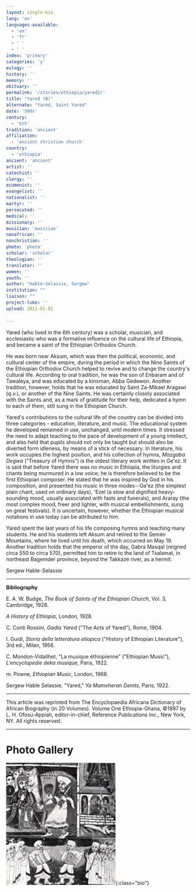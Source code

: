 ```yaml
---
layout: single-bio
lang: 'en'
languages-available:
  - 'en'
  - 'fr'
  - ' '
  - ' '
index: 'primary'
categories: 'y'
eulogy: ''
history: ''
memory: ''
obituary: ''
permalink: '/stories/ethiopia/yared2/'
title: "Yared (B)"
alternate: "Yaréd, Saint Yaréd"
date: '500s'
century:
  - '6th'
tradition: 'ancient'
affiliation:
  - 'ancient christian church'
country:
  - 'ethiopia'
ancient: 'ancient'
artist: ''
catechist: ''
clergy: ''
ecumenist: ''
evangelist: ''
nationalist: ''
martyr: ''
persecuted: ''
medical: ''
missionary: ''
musician: 'musician'
nonafrican: ''
nonchristian: ''
photo: 'photo'
scholar: 'scholar'
theologian: ''
translator: ''
women: ''
youth: ''
author: "Hable-Selassie, Sergew"
institution: ""
liaison: ""
project-luke: ''
upload: 2011-01-01

---
```



Yared (who lived in the 6th century) was a scholar, musician, and ecclesiastic who was a formative influence on the cultural life of Ethiopia, and became a saint of the Ethiopian Orthodox Church.

He was born near Aksum, which was then the political, economic, and cultural center of the empire, during the period in which the Nine Saints of the Ethiopian Orthodox Church helped to revive and to change the country's cultural life. According to oral tradition, he was the son of Enbaram and of Tawaleya, and was educated by a kinsman, Abba Gedewon. Another tradition, however, holds that he was educated by Saint Za-Mikael Aragawi (*q.v.*), or another of the Nine Saints. He was certainly closely associated with the Saints and, as a mark of gratitude for their help, dedicated a hymn to each of them, still sung in the Ethiopian Church.

Yared's contributions to the cultural life of the country can be divided into three categories - education, literature, and music. The educational system he developed remained in use, unchanged, until modern times. It stressed the need to adapt teaching to the pace of development of a young intellect, and also held that pupils should not only be taught but should also be diverted form idleness, by means of a stick of necessary. In literature, his work occupies the highest position, and his collection of hymns, *Mazgaba Degwa* ("Treasury of Hymns") is the oldest literary work written in Ge'ez. It is said that before Yared there was no music in Ethiopia, the liturgies and chants being murmured in a low voice; he is therefore believed to be the first Ethiopian composer. He stated that he was inspired by God in his composition, and presented his music in three modes--Ge'ez (the simplest plain chant, used on ordinary days), 'Ezel (a slow and dignified heavy-sounding mood, usually associated with fasts and funerals), and Araray (the most complex mood, freer and lighter, with musical embellishments, sung on great festivals). It is uncertain, however, whether the Ethiopian musical notations in use today can be attributed to him.

Yared spent the last years of his life composing hymns and teaching many students. He and his students left Aksum and retired to the Semén Mountains, where he lived until his death, which occurred on May 19.  Another tradition holds that the emperor of the day, Gabra Masqal (reigned circa 550 to circa 570), permitted him to retire to the land of Tsalamat, in northeast Bagemder province, beyond the Takkazé river, as a hermit.

Sergew Hable-Selassie

---

**Bibliography**

E. A. W. Budge, *The Book of Saints of the Ethiopian Church*, Vol. 3, Cambridge, 1928.

*A History of Ethiopia*, London, 1928.

C. Conti Rossini, *Gadla Yared* ("The Acts of Yared"), Rome, 1904.

I. Guidi, *Storia della letteratura etiopica* ("History of Ethiopian Literature"), 3rd ed., Milan, 1956.

C. Mondon-Vidailhet, "La musique éthiopienne" ("Ethiopian Music"), *L'encyclopédie deka musique*, Paris, 1922.

m. Powne, *Ethiopian Music*, London, 1968.

Sergew Hable Selassie, "Yared," *Ya Mameheran Demts*, Paris, 1922.

---

This article was reprinted from The Encyclopaedia Africana Dictionary of African Biography (in 20 Volumes). Volume One Ethiopia-Ghana, ©1997 by L. H. Ofosu-Appiah, editor-in-chief, Reference Publications Inc., New York, NY. All rights reserved.

---

# Photo Gallery

![Yared](/images/bio-pics/ethiopia/yared2/Yared.jpg){:class="bio"}
